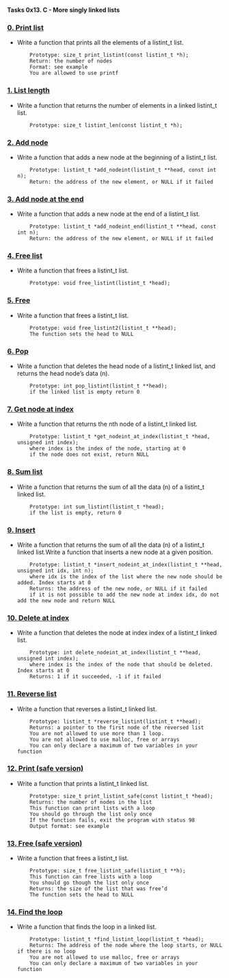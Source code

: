 **Tasks 0x13. C - More singly linked lists**

### [0. Print list](./0-print_listint.c)

-   Write a function that prints all the elements of a listint_t list.

            Prototype: size_t print_listint(const listint_t *h);
            Return: the number of nodes
            Format: see example
            You are allowed to use printf
      
### [1. List length](./1-listint_len.c)

-   Write a function that returns the number of elements in a linked listint_t list.

            Prototype: size_t listint_len(const listint_t *h);

### [2. Add node](./2-add_nodeint.c)

-   Write a function that adds a new node at the beginning of a listint_t list.

            Prototype: listint_t *add_nodeint(listint_t **head, const int n);
            Return: the address of the new element, or NULL if it failed

### [3. Add node at the end](./3-add_nodeint_end.c)

-   Write a function that adds a new node at the end of a listint_t list.

            Prototype: listint_t *add_nodeint_end(listint_t **head, const int n);
            Return: the address of the new element, or NULL if it failed

### [4. Free list](./4-free_listint.c)

-   Write a function that frees a listint_t list.

            Prototype: void free_listint(listint_t *head);

### [5. Free](./5-free_listint2.c)

-   Write a function that frees a listint_t list.

            Prototype: void free_listint2(listint_t **head);
            The function sets the head to NULL

### [6. Pop](./6-pop_listint.c)

-   Write a function that deletes the head node of a listint_t linked list, and returns the head node’s data (n).

            Prototype: int pop_listint(listint_t **head);
            if the linked list is empty return 0

### [7. Get node at index](./7-get_nodeint.c)

-   Write a function that returns the nth node of a listint_t linked list.

            Prototype: listint_t *get_nodeint_at_index(listint_t *head, unsigned int index);
            where index is the index of the node, starting at 0
            if the node does not exist, return NULL

### [8. Sum list](./8-sum_listint.c)

-   Write a function that returns the sum of all the data (n) of a listint_t linked list.

            Prototype: int sum_listint(listint_t *head);
            if the list is empty, return 0

### [9. Insert](./9-insert_nodeint.c)

-   Write a function that returns the sum of all the data (n) of a listint_t linked list.Write a function that inserts a new node at a given position.

            Prototype: listint_t *insert_nodeint_at_index(listint_t **head, unsigned int idx, int n);
            where idx is the index of the list where the new node should be added. Index starts at 0
            Returns: the address of the new node, or NULL if it failed
            if it is not possible to add the new node at index idx, do not add the new node and return NULL

### [10. Delete at index](./10-delete_nodeint.c)

-   Write a function that deletes the node at index index of a listint_t linked list.

            Prototype: int delete_nodeint_at_index(listint_t **head, unsigned int index);
            where index is the index of the node that should be deleted. Index starts at 0
            Returns: 1 if it succeeded, -1 if it failed

### [11. Reverse list](./100-reverse_listint.c)

-   Write a function that reverses a listint_t linked list.

            Prototype: listint_t *reverse_listint(listint_t **head);
            Returns: a pointer to the first node of the reversed list
            You are not allowed to use more than 1 loop.
            You are not allowed to use malloc, free or arrays
            You can only declare a maximum of two variables in your function

### [12. Print (safe version)](./101-print_listint_safe.c)

-   Write a function that prints a listint_t linked list.

            Prototype: size_t print_listint_safe(const listint_t *head);
            Returns: the number of nodes in the list
            This function can print lists with a loop
            You should go through the list only once
            If the function fails, exit the program with status 98
            Output format: see example

### [13. Free (safe version)](./102-free_listint_safe.c)

-   Write a function that frees a listint_t list.

            Prototype: size_t free_listint_safe(listint_t **h);
            This function can free lists with a loop
            You should go though the list only once
            Returns: the size of the list that was free’d
            The function sets the head to NULL

### [14. Find the loop](./103-find_loop.c)

-   Write a function that finds the loop in a linked list.

            Prototype: listint_t *find_listint_loop(listint_t *head);
            Returns: The address of the node where the loop starts, or NULL if there is no loop
            You are not allowed to use malloc, free or arrays
            You can only declare a maximum of two variables in your function
